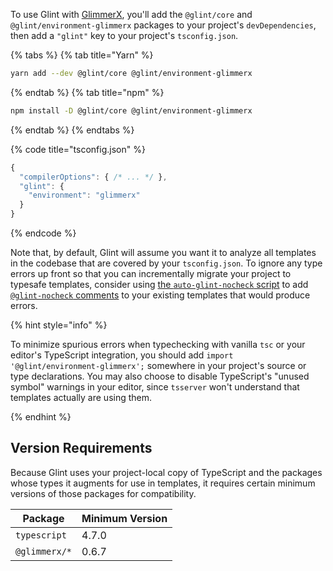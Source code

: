 To use Glint with [GlimmerX](https://github.com/glimmerjs/glimmer-experimental), you'll add the `@glint/core` and `@glint/environment-glimmerx` packages to your project's `devDependencies`, then add a `"glint"` key to your project's `tsconfig.json`.

{% tabs %}
{% tab title="Yarn" %}

```sh
yarn add --dev @glint/core @glint/environment-glimmerx
```

{% endtab %}
{% tab title="npm" %}

```sh
npm install -D @glint/core @glint/environment-glimmerx
```

{% endtab %}
{% endtabs %}

{% code title="tsconfig.json" %}

```javascript
{
  "compilerOptions": { /* ... */ },
  "glint": {
    "environment": "glimmerx"
  }
}
```

{% endcode %}

Note that, by default, Glint will assume you want it to analyze all templates in the codebase that are covered by your `tsconfig.json`. To ignore any type errors up front so that you can incrementally migrate your project to typesafe templates, consider using [the `auto-glint-nocheck` script](https://github.com/typed-ember/glint/tree/main/packages/scripts#auto-glint-nocheck) to add [`@glint-nocheck` comments](../directives.md#glint-nocheck) to your existing templates that would produce errors.

{% hint style="info" %}

To minimize spurious errors when typechecking with vanilla `tsc` or your editor's TypeScript integration, you should add `import '@glint/environment-glimmerx';` somewhere in your project's source or type declarations. You may also choose to disable TypeScript's "unused symbol" warnings in your editor, since `tsserver` won't understand that templates actually are using them.

{% endhint %}

## Version Requirements

Because Glint uses your project-local copy of TypeScript and the packages whose types it augments for use in templates, it requires certain minimum versions of those packages for compatibility.

| Package       | Minimum Version |
| ------------- | --------------- |
| `typescript`  | 4.7.0           |
| `@glimmerx/*` | 0.6.7           |
